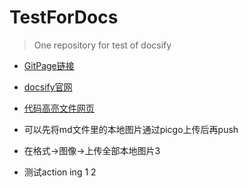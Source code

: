 # TestForDocs
> One repository for test of docsify

- [GitPage链接](https://heachy.github.io/TestForDocsify/#/)

- [docsify官网](https://docsify.js.org/#/zh-cn/quickstart)

- [代码高亮文件网页](https://cdn.jsdelivr.net/npm/prismjs@1/components/)

- 可以先将md文件里的本地图片通过picgo上传后再push

- 在格式->图像->上传全部本地图片3
- 测试action ing  1  2
